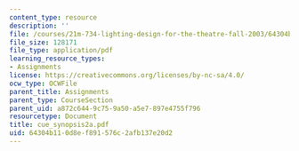 ```yaml
---
content_type: resource
description: ''
file: /courses/21m-734-lighting-design-for-the-theatre-fall-2003/64304b110d8ef891576c2afb137e20d2_cue_synopsis2a.pdf
file_size: 128171
file_type: application/pdf
learning_resource_types:
- Assignments
license: https://creativecommons.org/licenses/by-nc-sa/4.0/
ocw_type: OCWFile
parent_title: Assignments
parent_type: CourseSection
parent_uid: a872c644-9c75-9a50-a5e7-897e4755f796
resourcetype: Document
title: cue_synopsis2a.pdf
uid: 64304b11-0d8e-f891-576c-2afb137e20d2
---
```

